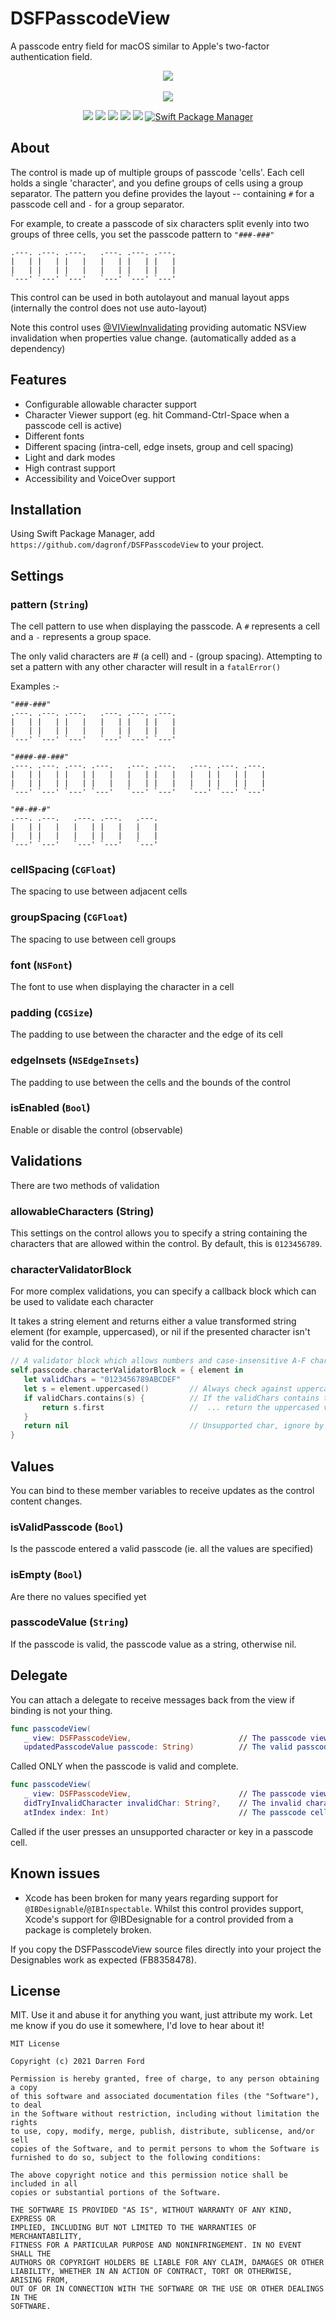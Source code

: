 # DSFPasscodeView

A passcode entry field for macOS similar to Apple's two-factor authentication field.

<p align="center">
   <img src="https://github.com/dagronf/dagronf.github.io/blob/master/art/projects/DSFPasscodeView/dark-mode.gif?raw=true" />
   <br><br>
   <img src="https://github.com/dagronf/dagronf.github.io/blob/master/art/projects/DSFPasscodeView/light-mode.gif?raw=true" />
</p>

<p align="center">
    <img src="https://img.shields.io/github/v/tag/dagronf/DSFPasscodeView" />
    <img src="https://img.shields.io/badge/macOS-10.11+-blue" />
    <img src="https://img.shields.io/badge/Xcode-12+-yellow" />
    <img src="https://img.shields.io/badge/Swift-5.1-orange.svg" />
    <img src="https://img.shields.io/badge/License-MIT-lightgrey" />
    <a href="https://swift.org/package-manager">
        <img src="https://img.shields.io/badge/spm-compatible-brightgreen.svg?style=flat" alt="Swift Package Manager" />
    </a>
</p>


## About

The control is made up of multiple groups of passcode 'cells'. Each cell holds a single 'character', and you define groups of cells using a group separator. The pattern you define provides the layout -- containing `#` for a passcode cell and `-` for a group separator.

For example, to create a passcode of six characters split evenly into two groups of three cells, you set the passcode pattern to `"###-###"`

```
.---. .---. .---.   .---. .---. .---.
|   | |   | |   |   |   | |   | |   |
|   | |   | |   |   |   | |   | |   |
`---' `---' `---'   `---' `---' `---'
```

This control can be used in both autolayout and manual layout apps (internally the control does not use auto-layout)

Note this control uses [@VIViewInvalidating](https://github.com/dagronf/VIViewInvalidating) providing automatic NSView invalidation when properties value change. (automatically added as a dependency)

## Features

* Configurable allowable character support
* Character Viewer support (eg. hit Command-Ctrl-Space when a passcode cell is active)
* Different fonts
* Different spacing (intra-cell, edge insets, group and cell spacing)
* Light and dark modes
* High contrast support
* Accessibility and VoiceOver support

## Installation

Using Swift Package Manager, add `https://github.com/dagronf/DSFPasscodeView` to your project.

## Settings

### pattern (`String`)

The cell pattern to use when displaying the passcode. A `#` represents a cell and a `-` represents a group space. 

The only valid characters are # (a cell) and - (group spacing). Attempting to set a pattern with any other character will result in a `fatalError()`

Examples :-

```
"###-###"
.---. .---. .---.   .---. .---. .---.
|   | |   | |   |   |   | |   | |   |
|   | |   | |   |   |   | |   | |   |
`---' `---' `---'   `---' `---' `---'

"####-##-###"
.---. .---. .---. .---.   .---. .---.   .---. .---. .---.
|   | |   | |   | |   |   |   | |   |   |   | |   | |   |
|   | |   | |   | |   |   |   | |   |   |   | |   | |   |
`---' `---' `---' `---'   `---' `---'   `---' `---' `---'

"##-##-#"
.---. .---.   .---. .---.   .---.
|   | |   |   |   | |   |   |   |
|   | |   |   |   | |   |   |   |
`---' `---'   `---' `---'   `---'
```

### cellSpacing (`CGFloat`)

The spacing to use between adjacent cells

### groupSpacing (`CGFloat`)

The spacing to use between cell groups

### font (`NSFont`)

The font to use when displaying the character in a cell

### padding (`CGSize`)

The padding to use between the character and the edge of its cell

### edgeInsets (`NSEdgeInsets`)

The padding to use between the cells and the bounds of the control

### isEnabled (`Bool`)

Enable or disable the control (observable)

## Validations

There are two methods of validation

### allowableCharacters (String)

This settings on the control allows you to specify a string containing the characters that are allowed within the control. By default, this is `0123456789`.

### characterValidatorBlock 

For more complex validations, you can specify a callback block which can be used to validate each character

It takes a string element and returns either a value transformed string element (for example, uppercased), or nil if the presented character isn't valid for the control.
 
```swift
// A validator block which allows numbers and case-insensitive A-F characters
self.passcode.characterValidatorBlock = { element in
   let validChars = "0123456789ABCDEF"
   let s = element.uppercased()         // Always check against uppercase
   if validChars.contains(s) {          // If the validChars contains the uppercased char...
       return s.first                   //  ... return the uppercased version
   }
   return nil                           // Unsupported char, ignore by returning nil
}
```

## Values

You can bind to these member variables to receive updates as the control content changes.

### isValidPasscode (`Bool`)

Is the passcode entered a valid passcode (ie. all the values are specified)

### isEmpty (`Bool`)

Are there no values specified yet

### passcodeValue (`String`)

If the passcode is valid, the passcode value as a string, otherwise nil.

## Delegate

You can attach a delegate to receive messages back from the view if binding is not your thing.

```swift
func passcodeView(
   _ view: DSFPasscodeView,                        // The passcode view
   updatedPasscodeValue passcode: String)          // The valid passcode as a string of characters
```

Called ONLY when the passcode is valid and complete.

```swift
func passcodeView(
   _ view: DSFPasscodeView,                        // The passcode view 
   didTryInvalidCharacter invalidChar: String?,    // The invalid character, or nil for a special key
   atIndex index: Int)                             // The passcode cell index where the attempt failed
```

Called if the user presses an unsupported character or key in a passcode cell.

## Known issues

* Xcode has been broken for many years regarding support for `@IBDesignable`/`@IBInspectable`. Whilst this control provides support, Xcode's support for @IBDesignable for a control provided from a package is completely broken.  

If you copy the DSFPasscodeView source files directly into your project the Designables work as expected (FB8358478).

## License

MIT. Use it and abuse it for anything you want, just attribute my work. Let me know if you do use it somewhere, I'd love to hear about it!

```
MIT License

Copyright (c) 2021 Darren Ford

Permission is hereby granted, free of charge, to any person obtaining a copy
of this software and associated documentation files (the "Software"), to deal
in the Software without restriction, including without limitation the rights
to use, copy, modify, merge, publish, distribute, sublicense, and/or sell
copies of the Software, and to permit persons to whom the Software is
furnished to do so, subject to the following conditions:

The above copyright notice and this permission notice shall be included in all
copies or substantial portions of the Software.

THE SOFTWARE IS PROVIDED "AS IS", WITHOUT WARRANTY OF ANY KIND, EXPRESS OR
IMPLIED, INCLUDING BUT NOT LIMITED TO THE WARRANTIES OF MERCHANTABILITY,
FITNESS FOR A PARTICULAR PURPOSE AND NONINFRINGEMENT. IN NO EVENT SHALL THE
AUTHORS OR COPYRIGHT HOLDERS BE LIABLE FOR ANY CLAIM, DAMAGES OR OTHER
LIABILITY, WHETHER IN AN ACTION OF CONTRACT, TORT OR OTHERWISE, ARISING FROM,
OUT OF OR IN CONNECTION WITH THE SOFTWARE OR THE USE OR OTHER DEALINGS IN THE
SOFTWARE.
```
